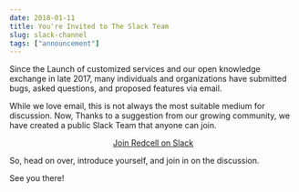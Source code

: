 ```yaml
---
date: 2018-01-11
title: You're Invited to The Slack Team
slug: slack-channel
tags: ["announcement"]
---
```


Since the Launch of customized services and our open knowledge exchange in late 2017, many individuals and organizations have submitted bugs, asked questions, and proposed features via email. 

While we love email, this is not always the most suitable medium for discussion. Now, Thanks to a suggestion from our growing community, we have created a public Slack Team that anyone can join.

<p style="text-align:center;">
<a class="button" href="https://join.slack.com/t/redcell-ai/shared_invite/enQtMzE0MDUwMjI5NDk1LWQ4ZTYzN2IxY2Q4NzQ4MzQ1Y2Q0MTQ0NmJhZjJmZjMzMjdkMWNmMWU5ODE2ZTA2Mzc5ZGQ0Mjk0MTM5ZWU5Y2U">Join Redcell on Slack</a>
</p>

So, head on over, introduce yourself, and join in on the discussion. 

See you there!
